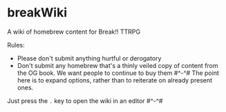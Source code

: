 # breakWiki
A wiki of homebrew content for Break!! TTRPG

Rules:
- Please don't submit anything hurtful or derogatory
- Don't submit any homebrew that's a thinly veiled copy of content from the  OG book. We want people to continue to buy them #^-^# The point here is to expand options, rather than to reiterate on already present ones.

Just press the `.` key to open the wiki in an editor #^-^#
